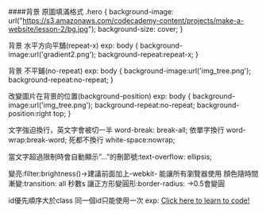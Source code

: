 ####背景 原圖填滿格式
.hero {
  background-image: url("https://s3.amazonaws.com/codecademy-content/projects/make-a-website/lesson-2/bg.jpg");
  background-size: cover;
}

背景 水平方向平舖(repeat-x)
exp:
body
{
background-image:url('gradient2.png');
background-repeat:repeat-x;
}

背景 不平鋪(no-repeat)
exp:
body
{
background-image:url('img_tree.png');
background-repeat:no-repeat;
}

改變圖片在背景的位置(background-position)
exp:
body
{
background-image:url('img_tree.png');
background-repeat:no-repeat;
background-position:right top;
}

文字強迫換行，英文字會被切一半 word-break: break-all;
依單字換行 word-wrap:break-word;
死都不換行 white-space:nowrap;

當文字超過限制時會自動顯示”…”的刪節號:text-overflow: ellipsis;

變亮:filter:brightness()→建議前面加上-webkit- 能讓所有瀏覽器使用
顏色隨時間漸變:transition: all 秒數s
讓正方形變圓形:border-radius: →0.5會變圓

id優先順序大於class
同一個id只能使用一次
exp:
<a id="learn-code" href="https://www.codecademy.com">Click here to learn to code!</a> 
